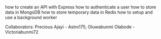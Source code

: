 how to create an API with Express how to authenticate a user how to store data in MongoDB how to store temporary data in Redis how to setup and use a background worker

Collaborators:
Precious Ajayi - Astro175,
Oluwabunmi Olabode - Victoriabunmi72
